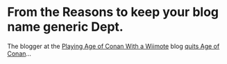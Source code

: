# From the Reasons to keep your blog name generic Dept.

The blogger at the [Playing Age of Conan With a Wiimote](http://wiimoteaoc.wordpress.com/) blog [quits Age of Conan](http://wiimoteaoc.wordpress.com/2008/10/01/please-dont-spoil-my-day-im-miles-away/)...


